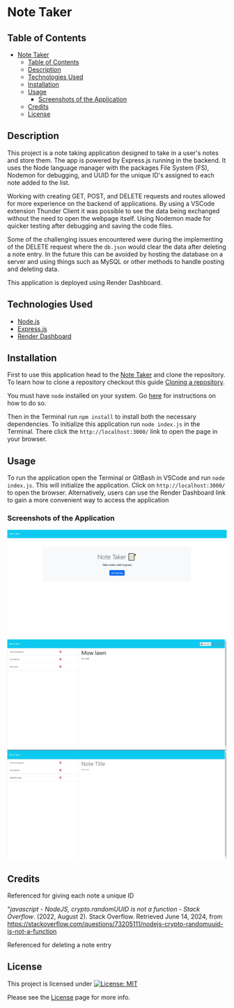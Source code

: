 # Note Taker

## Table of Contents

- [Note Taker](#note-taker)
  - [Table of Contents](#table-of-contents)
  - [Description](#description)
  - [Technologies Used](#technologies-used)
  - [Installation](#installation)
  - [Usage](#usage)
    - [Screenshots of the Application](#screenshots-of-the-application)
  - [Credits](#credits)
  - [License](#license)

## Description

This project is a note taking application designed to take in a user's notes and store them. The app is powered by Express.js running in the backend. It uses the Node language manager with the packages File System (FS), Nodemon for debugging, and UUID for the unique ID's assigned to each note added to the list.

Working with creating GET, POST, and DELETE requests and routes allowed for more experience on the backend of applications. By using a VSCode extension Thunder Client it was possible to see the data being exchanged without the need to open the webpage itself. Using Nodemon made for quicker testing after debugging and saving the code files.

Some of the challenging issues encountered were during the implementing of the DELETE request where the `db.json` would clear the data after deleting a note entry. In the future this can be avoided by hosting the database on a server and using things such as MySQL or other methods to handle posting and deleting data.

This application is deployed using Render Dashboard.


## Technologies Used

- [Node.js](https://nodejs.org/en)
- [Express.js](https://expressjs.com/)
- [Render Dashboard](https://dashboard.render.com/)
  
## Installation

First to use this application head to the [Note Taker](https://github.com/EXCervantes/note-taker) and clone the repository. To learn how to clone a repository checkout this guide [Cloning a repository](https://docs.github.com/en/repositories/creating-and-managing-repositories/cloning-a-repository).

You must have `node` installed on your system. Go [here](https://nodejs.org/en/learn/getting-started/how-to-install-nodejs) for instructions on how to do so.

Then in the Terminal run `npm install` to install both the necessary dependencies. To initialize this application run `node index.js` in the Terminal. There click the `http://localhost:3000/` link to open the page in your browser.

## Usage

To run the application open the Terminal or GitBash in VSCode and run `node index.js`. This will initialize the application. Click on `http://localhost:3000/` to open the browser. Alternatively, users can use the Render Dashboard link to gain a more convenient way to access the application



### Screenshots of the Application

![Screenshot 1](images/notetakerscreenshot1.jpg)
![Screenshot 2](images/notetakerscreenshot2.jpg)
![Screenshot 3](images/notetakerscreenshot3.jpg)

## Credits

Referenced for giving each note a unique ID

"_javascript - NodeJS, crypto.randomUUID is not a function - Stack Overflow_. (2022, August 2). Stack Overflow. Retrieved June 14, 2024, from https://stackoverflow.com/questions/73205111/nodejs-crypto-randomuuid-is-not-a-function

Referenced for deleting a note entry


  
## License

This project is licensed under [![License: MIT](https://img.shields.io/badge/License-MIT-yellow.svg)](https://opensource.org/licenses/MIT)

Please see the [License](https://opensource.org/licenses/MIT) page for more info.